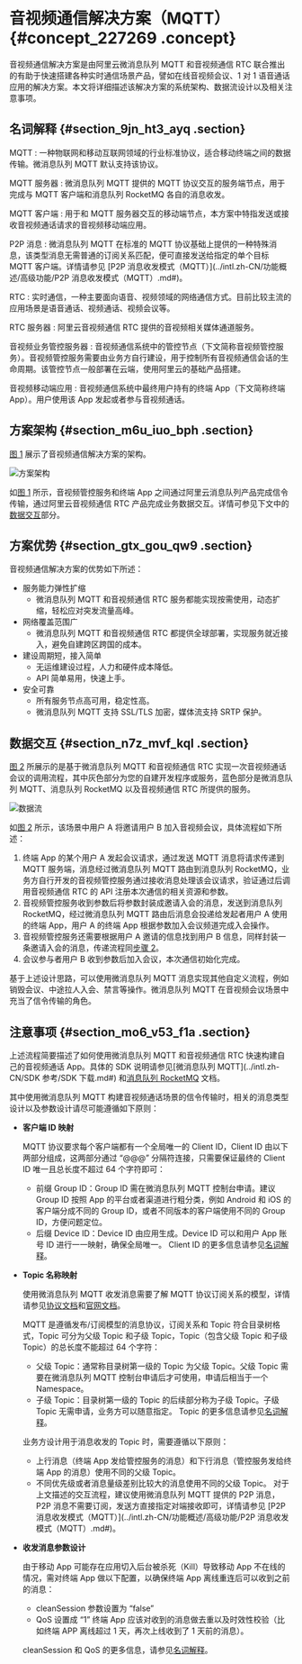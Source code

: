 # 音视频通信解决方案（MQTT） {#concept_227269 .concept}

音视频通信解决方案是由阿里云微消息队列 MQTT 和音视频通信 RTC 联合推出的有助于快速搭建各种实时通信场景产品，譬如在线音视频会议、1 对 1 语音通话应用的解决方案。本文将详细描述该解决方案的系统架构、数据流设计以及相关注意事项。

## 名词解释 {#section_9jn_ht3_ayq .section}

 MQTT
 :   一种物联网和移动互联网领域的行业标准协议，适合移动终端之间的数据传输。微消息队列 MQTT 默认支持该协议。

  MQTT 服务器
 :   微消息队列 MQTT 提供的 MQTT 协议交互的服务端节点，用于完成与 MQTT 客户端和消息队列 RocketMQ 各自的消息收发。

  MQTT 客户端
 :   用于和 MQTT 服务器交互的移动端节点，本方案中特指发送或接收音视频通话请求的音视频移动端应用。

  P2P 消息
 :   微消息队列 MQTT 在标准的 MQTT 协议基础上提供的一种特殊消息，该类型消息无需普通的订阅关系匹配，便可直接发送给指定的单个目标 MQTT 客户端。详情请参见 [P2P 消息收发模式（MQTT）](../intl.zh-CN/功能概述/高级功能/P2P 消息收发模式（MQTT）.md#)。

  RTC
 :   实时通信，一种主要面向语音、视频领域的网络通信方式。目前比较主流的应用场景是语音通话、视频通话、视频会议等。

  RTC 服务器
 :   阿里云音视频通信 RTC 提供的音视频相关媒体通道服务。

  音视频业务管控服务器
 :   音视频通信系统中的管控节点（下文简称音视频管控服务）。音视频管控服务需要由业务方自行建设，用于控制所有音视频通信会话的生命周期。该管控节点一般部署在云端，使用阿里云的基础产品搭建。

  音视频移动端应用
 :   音视频通信系统中最终用户持有的终端 App（下文简称终端 App）。用户使用该 App 发起或者参与音视频通话。

 ## 方案架构 {#section_m6u_iuo_bph .section}

[图 1](#fig_r2l_7kh_ppy) 展示了音视频通信解决方案的架构。

![](images/46570_zh-CN.png "方案架构")

如[图 1](#fig_r2l_7kh_ppy) 所示，音视频管控服务和终端 App 之间通过阿里云消息队列产品完成信令传输，通过阿里云音视频通信 RTC 产品完成业务数据交互。详情可参见下文中的[数据交互](#section_n7z_mvf_kql)部分。

## 方案优势 {#section_gtx_gou_qw9 .section}

音视频通信解决方案的优势如下所述：

-   服务能力弹性扩缩
    -   微消息队列 MQTT 和音视频通信 RTC 服务都能实现按需使用，动态扩缩，轻松应对突发流量高峰。
-   网络覆盖范围广
    -   微消息队列 MQTT 和音视频通信 RTC 都提供全球部署，实现服务就近接入，避免自建跨区跨国的成本。
-   建设周期短，接入简单
    -   无运维建设过程，人力和硬件成本降低。
    -   API 简单易用，快速上手。
-   安全可靠
    -   所有服务节点高可用，稳定性高。
    -   微消息队列 MQTT 支持 SSL/TLS 加密，媒体流支持 SRTP 保护。

## 数据交互 {#section_n7z_mvf_kql .section}

[图 2](#fig_a9b_5j3_c6u) 所展示的是基于微消息队列 MQTT 和音视频通信 RTC 实现一次音视频通话会议的调用流程，其中灰色部分为您的自建开发程序或服务，蓝色部分是微消息队列 MQTT、消息队列 RocketMQ 以及音视频通信 RTC 所提供的服务。

![](images/46571_zh-CN.png "数据流")

如[图 2](#fig_a9b_5j3_c6u) 所示，该场景中用户 A 将邀请用户 B 加入音视频会议，具体流程如下所述：

1.  终端 App 的某个用户 A 发起会议请求，通过发送 MQTT 消息将请求传递到 MQTT 服务端，消息经过微消息队列 MQTT 路由到消息队列 RocketMQ，业务方自行开发的音视频管控服务通过接收消息处理该会议请求，验证通过后调用音视频通信 RTC 的 API 注册本次通信的相关资源和参数。
2.  音视频管控服务收到参数后将参数封装成邀请入会的消息，发送到消息队列 RocketMQ，经过微消息队列 MQTT 路由后消息会投递给发起者用户 A 使用的终端 App，用户 A 的终端 App 根据参数加入会议频道完成入会操作。
3.  音视频管控服务还需要根据用户 A 邀请的信息找到用户 B 信息，同样封装一条邀请入会的消息，传递流程同[步骤 2](#li_0xz_bzt_y85)。
4.  会议参与者用户 B 收到参数后加入会议，本次通信初始化完成。

基于上述设计思路，可以使用微消息队列 MQTT 消息实现其他自定义流程，例如销毁会议、中途拉人入会、禁言等操作。微消息队列 MQTT 在音视频会议场景中充当了信令传输的角色。

## 注意事项 {#section_mo6_v53_f1a .section}

上述流程简要描述了如何使用微消息队列 MQTT 和音视频通信 RTC 快速构建自己的音视频通话 App。具体的 SDK 说明请参见[微消息队列 MQTT](../intl.zh-CN/SDK 参考/SDK 下载.md#) 和[消息队列 RocketMQ](https://www.alibabacloud.com/help/zh/doc-detail/114448.htm) 文档。

其中使用微消息队列 MQTT 构建音视频通话场景的信令传输时，相关的消息类型设计以及参数设计请尽可能遵循如下原则：

-   **客户端 ID 映射**

    MQTT 协议要求每个客户端都有一个全局唯一的 Client ID，Client ID 由以下两部分组成，这两部分通过 “@@@” 分隔符连接，只需要保证最终的 Client ID 唯一且总长度不超过 64 个字符即可：

    -   前缀 Group ID：Group ID 需在微消息队列 MQTT 控制台申请。建议 Group ID 按照 App 的平台或者渠道进行粗分类，例如 Android 和 iOS 的客户端分成不同的 Group ID，或者不同版本的客户端使用不同的 Group ID，方便问题定位。
    -   后缀 Device ID：Device ID 由应用生成。Device ID 可以和用户 App 账号 ID 进行一一映射，确保全局唯一。
    Client ID 的更多信息请参见[名词解释](../intl.zh-CN/产品简介/名词解释.md#)。

-   **Topic 名称映射**

    使用微消息队列 MQTT 收发消息需要了解 MQTT 协议订阅关系的模型，详情请参见[协议文档](http://docs.oasis-open.org/mqtt/mqtt/v3.1.1/os/mqtt-v3.1.1-os.html)和[官网文档](https://help.aliyun.com/product/100973.html)。

    MQTT 是遵循发布/订阅模型的消息协议，订阅关系和 Topic 符合目录树格式，Topic 可分为父级 Topic 和子级 Topic，Topic（包含父级 Topic 和子级 Topic）的总长度不能超过 64 个字符：

    -   父级 Topic：通常称目录树第一级的 Topic 为父级 Topic。父级 Topic 需要在微消息队列 MQTT 控制台申请后才可使用，申请后相当于一个 Namespace。
    -   子级 Topic：目录树第一级的 Topic 的后续部分称为子级 Topic。子级 Topic 无需申请，业务方可以随意指定。
    Topic 的更多信息请参见[名词解释](../intl.zh-CN/产品简介/名词解释.md#)。

    业务方设计用于消息收发的 Topic 时，需要遵循以下原则：

    -   上行消息（终端 App 发给管控服务的消息）和下行消息（管控服务发给终端 App 的消息）使用不同的父级 Topic。
    -   不同优先级或者消息量级差别比较大的消息使用不同的父级 Topic。
    对于上文描述的交互流程，建议使用微消息队列 MQTT 提供的 P2P 消息，P2P 消息不需要订阅，发送方直接指定对端接收即可，详情请参见 [P2P 消息收发模式（MQTT）](../intl.zh-CN/功能概述/高级功能/P2P 消息收发模式（MQTT）.md#)。

-   **收发消息参数设计**

    由于移动 App 可能存在应用切入后台被杀死（Kill）导致移动 App 不在线的情况，需对终端 App 做以下配置，以确保终端 App 离线重连后可以收到之前的消息：

    -   cleanSession 参数设置为 “false”
    -   QoS 设置成 “1”
    终端 App 应该对收到的消息做去重以及时效性校验（比如终端 APP 离线超过 1 天，再次上线收到了 1 天前的消息）。

    cleanSession 和 QoS 的更多信息，请参见[名词解释](../intl.zh-CN/产品简介/名词解释.md#)。


